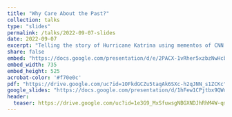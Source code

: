 ```yaml
---
title: "Why Care About the Past?"
collection: talks
type: "slides"
permalink: /talks/2022-09-07-slides
date: 2022-09-07
excerpt: "Telling the story of Hurricane Katrina using mementos of CNN.com from the [Wayback Machine](https://web.archive.org/)"
share: false
embed: "https://docs.google.com/presentation/d/e/2PACX-1vRher5xzbzNwHcbPNswd-1UjTMNEK-skRtzwu79cdp2MJqeIOyqRzXTe3P6eJaRyxZwVyDDMOaWvKse/embed?start=true&loop=true&delayms=4000"
embed_width: 735
embed_height: 525
acrobat-color: '#f70e0c'
pdf: "https://drive.google.com/uc?id=1OFkdGCZu5taqAk6SXc-h2qJNN_s1ZCKc"
google_slides: "https://docs.google.com/presentation/d/1hFew1CPjtbx9QWu7ZQyyWlq7E203Q7595FrkxcbaN9s/"
header:
  teaser: https://drive.google.com/uc?id=1e3G9_MxSfuwsgNBGXNDJhRhM4W-qmXpp 
---
```

